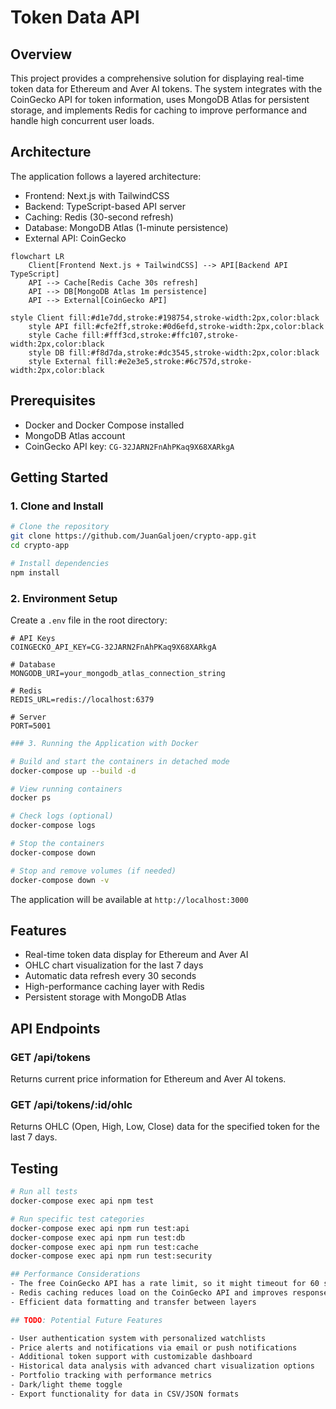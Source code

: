 # Token Data API

## Overview
This project provides a comprehensive solution for displaying real-time token data for Ethereum and Aver AI tokens. The system integrates with the CoinGecko API for token information, uses MongoDB Atlas for persistent storage, and implements Redis for caching to improve performance and handle high concurrent user loads.

## Architecture
The application follows a layered architecture:
- Frontend: Next.js with TailwindCSS
- Backend: TypeScript-based API server
- Caching: Redis (30-second refresh)
- Database: MongoDB Atlas (1-minute persistence)
- External API: CoinGecko

```mermaid
flowchart LR
    Client[Frontend Next.js + TailwindCSS] --> API[Backend API TypeScript]
    API --> Cache[Redis Cache 30s refresh]
    API --> DB[MongoDB Atlas 1m persistence]
    API --> External[CoinGecko API]

style Client fill:#d1e7dd,stroke:#198754,stroke-width:2px,color:black
    style API fill:#cfe2ff,stroke:#0d6efd,stroke-width:2px,color:black
    style Cache fill:#fff3cd,stroke:#ffc107,stroke-width:2px,color:black
    style DB fill:#f8d7da,stroke:#dc3545,stroke-width:2px,color:black
    style External fill:#e2e3e5,stroke:#6c757d,stroke-width:2px,color:black
```

## Prerequisites
- Docker and Docker Compose installed
- MongoDB Atlas account
- CoinGecko API key: `CG-32JARN2FnAhPKaq9X68XARkgA`

## Getting Started


### 1. Clone and Install

```bash
# Clone the repository
git clone https://github.com/JuanGaljoen/crypto-app.git
cd crypto-app

# Install dependencies
npm install
```

### 2. Environment Setup
Create a `.env` file in the root directory:

```
# API Keys
COINGECKO_API_KEY=CG-32JARN2FnAhPKaq9X68XARkgA

# Database
MONGODB_URI=your_mongodb_atlas_connection_string

# Redis
REDIS_URL=redis://localhost:6379

# Server
PORT=5001
```

```bash
### 3. Running the Application with Docker

# Build and start the containers in detached mode
docker-compose up --build -d

# View running containers
docker ps

# Check logs (optional)
docker-compose logs

# Stop the containers
docker-compose down

# Stop and remove volumes (if needed)
docker-compose down -v
```

The application will be available at `http://localhost:3000`

## Features
- Real-time token data display for Ethereum and Aver AI
- OHLC chart visualization for the last 7 days
- Automatic data refresh every 30 seconds
- High-performance caching layer with Redis
- Persistent storage with MongoDB Atlas

## API Endpoints

### GET /api/tokens
Returns current price information for Ethereum and Aver AI tokens.

### GET /api/tokens/:id/ohlc
Returns OHLC (Open, High, Low, Close) data for the specified token for the last 7 days.

## Testing

```bash
# Run all tests
docker-compose exec api npm test

# Run specific test categories
docker-compose exec api npm run test:api
docker-compose exec api npm run test:db
docker-compose exec api npm run test:cache
docker-compose exec api npm run test:security

## Performance Considerations
- The free CoinGecko API has a rate limit, so it might timeout for 60 seconds if limit is reached.
- Redis caching reduces load on the CoinGecko API and improves response times
- Efficient data formatting and transfer between layers

## TODO: Potential Future Features

- User authentication system with personalized watchlists
- Price alerts and notifications via email or push notifications
- Additional token support with customizable dashboard
- Historical data analysis with advanced chart visualization options
- Portfolio tracking with performance metrics
- Dark/light theme toggle
- Export functionality for data in CSV/JSON formats
